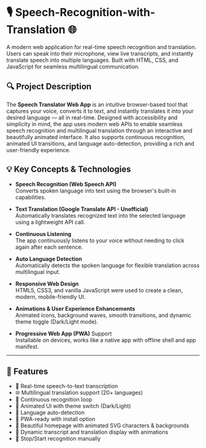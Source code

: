 # 🎙️ Speech-Recognition-with-Translation 🌐

A modern web application for real-time speech recognition and translation. Users can speak into their microphone, view live transcripts, and instantly translate speech into multiple languages. Built with HTML, CSS, and JavaScript for seamless multilingual communication.

## 🔍 Project Description

The **Speech Translator Web App** is an intuitive browser-based tool that captures your voice, converts it to text, and instantly translates it into your desired language — all in real-time. Designed with accessibility and simplicity in mind, the app uses modern web APIs to enable seamless speech recognition and multilingual translation through an interactive and beautifully animated interface. It also supports continuous recognition, animated UI transitions, and language auto-detection, providing a rich and user-friendly experience.

## 💡 Key Concepts & Technologies

- **Speech Recognition (Web Speech API)**  
  Converts spoken language into text using the browser's built-in capabilities.

- **Text Translation (Google Translate API - Unofficial)**  
  Automatically translates recognized text into the selected language using a lightweight API call.

- **Continuous Listening**  
  The app continuously listens to your voice without needing to click again after each sentence.

- **Auto Language Detection**  
  Automatically detects the spoken language for flexible translation across multilingual input.

- **Responsive Web Design**  
  HTML5, CSS3, and vanilla JavaScript were used to create a clean, modern, mobile-friendly UI.

- **Animations & User Experience Enhancements**  
  Animated icons, background waves, smooth transitions, and dynamic theme toggle (Dark/Light mode).

- **Progressive Web App (PWA)** Support  
  Installable on devices, works like a native app with offline shell and app manifest.

---

## 🎯 Features

- 🎤 Real-time speech-to-text transcription  
- 🌐 Multilingual translation support (20+ languages)  
- 🔁 Continuous recognition loop  
- 🎨 Animated UI with theme switch (Dark/Light)  
- 🧠 Language auto-detection  
- 📱 PWA-ready with install option  
- 🌈 Beautiful homepage with animated SVG characters & backgrounds  
- 📝 Dynamic transcript and translation display with animations  
- 🔘 Stop/Start recognition manually  




